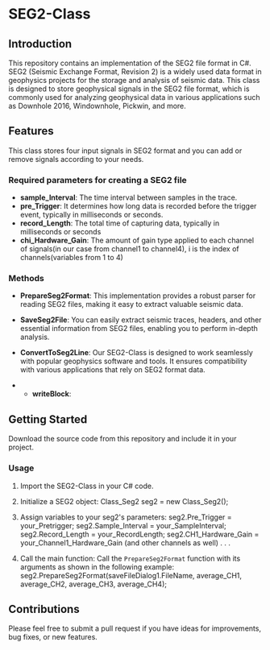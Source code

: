 # SEG2-Class

## Introduction
This repository contains an implementation of the SEG2 file format in C#. SEG2 (Seismic Exchange Format, Revision 2) is a widely used data format in geophysics projects for the storage and analysis of seismic data. This class is designed to store geophysical signals in the SEG2 file format, which is commonly used for analyzing geophysical data in various applications such as Downhole 2016, Windownhole, Pickwin, and more.

## Features
   This class stores four input signals in SEG2 format and you can add or remove signals according to your needs.
   ### Required parameters for creating a SEG2 file
   - **sample_Interval**: The time interval between samples in the trace.
   - **pre_Trigger**: It determines how long data is recorded before the trigger event, typically in milliseconds or seconds.
   - **record_Length**: The total time of capturing data, typically in milliseconds or seconds
   - **chi_Hardware_Gain**: The amount of gain type applied to each channel of signals(in our case from channel1 to channel4), i is the index of channels(variables from 1 to 4)
       

  ### Methods
   - **PrepareSeg2Format**: This implementation provides a robust parser for reading SEG2 files, making it easy to extract valuable seismic data.
    
   - **SaveSeg2File**: You can easily extract seismic traces, headers, and other essential information from SEG2 files, enabling you to perform in-depth analysis.

   - **ConvertToSeg2Line**: Our SEG2-Class is designed to work seamlessly with popular geophysics software and tools. It ensures compatibility with various applications that rely on SEG2 format data.
   - - **writeBlock**:

## Getting Started
Download the source code from this repository and include it in your project.

### Usage
1. Import the SEG2-Class in your C# code.
2. Initialize a SEG2 object:
   Class_Seg2 seg2 = new Class_Seg2();
3. Assign variables to your seg2's parameters:
   seg2.Pre_Trigger = your_Pretrigger;
   seg2.Sample_Interval = your_SampleInterval;
   seg2.Record_Length = your_RecordLength;
   seg2.CH1_Hardware_Gain = your_Channel1_Hardware_Gain
   (and other channels as well)
   .
   .
   .
      
5. Call the main function:
   Call the `PrepareSeg2Format` function with its arguments as shown in the following example:
   seg2.PrepareSeg2Format(saveFileDialog1.FileName, average_CH1, average_CH2, average_CH3, average_CH4);
   
## Contributions
Please feel free to submit a pull request if you have ideas for improvements, bug fixes, or new features. 
